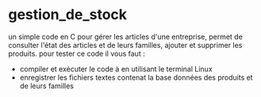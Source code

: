 # gestion_de_stock
un simple code en C pour gérer les articles d'une entreprise, permet de consulter l'état des articles et de leurs familles, ajouter et supprimer les produits.
pour tester ce code il vous faut :

   * compiler et exécuter le code à en utilisant le terminal Linux
   * enregistrer les fichiers textes contenat la base données des produits et de leurs familles
